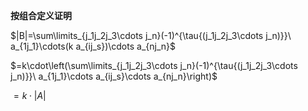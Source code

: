 **按组合定义证明**  
  
 $|B|=\sum\limits_{j_1j_2j_3\cdots j_n}(-1)^{\tau{(j_1j_2j_3\cdots j_n)}}\   
a_{1j_1}\cdots(k a_{ij_s})\cdots a_{nj_n}$   
  
 $=k\cdot\left(\sum\limits_{j_1j_2j_3\cdots j_n}(-1)^{\tau{(j_1j_2j_3\cdots j_n)}}\   
a_{1j_1}\cdots a_{ij_s}\cdots a_{nj_n}\right)$   
  
 $=k\cdot|A|$   
  

